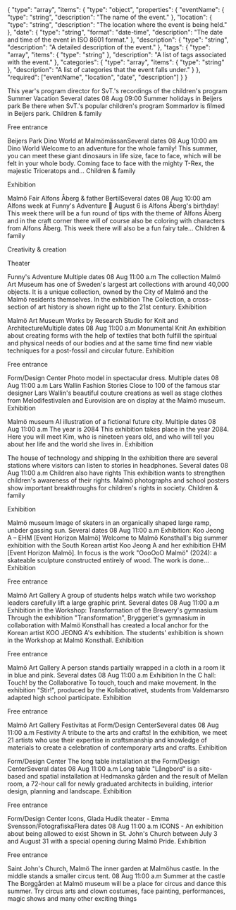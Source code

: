 <schema>
{
  "type": "array",
  "items": {
    "type": "object",
    "properties": {
      "eventName": {
        "type": "string",
        "description": "The name of the event."
      },
      "location": {
        "type": "string",
        "description": "The location where the event is being held."
      },
      "date": {
        "type": "string",
        "format": "date-time",
        "description": "The date and time of the event in ISO 8601 format."
      },
      "description": {
        "type": "string",
        "description": "A detailed description of the event."
      },
      "tags": {
        "type": "array",
        "items": {
          "type": "string"
        },
        "description": "A list of tags associated with the event."
      },
      "categories": {
        "type": "array",
        "items": {
          "type": "string"
        },
        "description": "A list of categories that the event falls under."
      }
    },
    "required": ["eventName", "location", "date", "description"]
  }
}
</schema>

This year's program director for SvT.'s recordings of the children's program Summer Vacation Several dates
08
Aug
09:00
Summer holidays in Beijers park
Be there when SvT.'s popular children's program Sommarlov is filmed in Beijers park.
Children & family

Free entrance

Beijers Park
Dino World at MalmömässanSeveral dates
08
Aug
10:00 am
Dino World
Welcome to an adventure for the whole family! This summer, you can meet these giant dinosaurs in life size, face to face, which will be felt in your whole body. Coming face to face with the mighty T-Rex, the majestic Triceratops and…
Children & family

Exhibition

Malmö Fair
Alfons Åberg & father BertilSeveral dates
08
Aug
10:00 am
Alfons week at Funny's Adventure 🎈
August 6 is Alfons Åberg's birthday! This week there will be a fun round of tips with the theme of Alfons Åberg and in the craft corner there will of course also be coloring with characters from Alfons Åberg. This week there will also be a fun fairy tale...
Children & family

Creativity & creation

Theater

Funny's Adventure
Multiple dates
08
Aug
11:00 a.m
The collection
Malmö Art Museum has one of Sweden's largest art collections with around 40,000 objects. It is a unique collection, owned by the City of Malmö and the Malmö residents themselves. In the exhibition The Collection, a cross-section of art history is shown right up to the 21st century.
Exhibition

Malmö Art Museum
Works by Research Studio for Knit and ArchitectureMultiple dates
08
Aug
11:00 a.m
Monumental Knit
An exhibition about creating forms with the help of textiles that both fulfill the spiritual and physical needs of our bodies and at the same time find new viable techniques for a post-fossil and circular future.
Exhibition

Free entrance

Form/Design Center
Photo model in spectacular dress. Multiple dates
08
Aug
11:00 a.m
Lars Wallin Fashion Stories
Close to 100 of the famous star designer Lars Wallin's beautiful couture creations as well as stage clothes from Melodifestivalen and Eurovision are on display at the Malmö museum.
Exhibition

Malmö museum
AI illustration of a fictional future city. Multiple dates
08
Aug
11:00 a.m
The year is 2084
This exhibition takes place in the year 2084. Here you will meet Kim, who is nineteen years old, and who will tell you about her life and the world she lives in.
Exhibition

The house of technology and shipping
In the exhibition there are several stations where visitors can listen to stories in headphones. Several dates
08
Aug
11:00 a.m
Children also have rights
This exhibition wants to strengthen children's awareness of their rights. Malmö photographs and school posters show important breakthroughs for children's rights in society.
Children & family

Exhibition

Malmö museum
Image of skaters in an organically shaped large ramp, unbder gassing sun. Several dates
08
Aug
11:00 a.m
Exhibition: Koo Jeong A – EHM [Event Horizon Malmö]
Welcome to Malmö Konsthall's big summer exhibition with the South Korean artist Koo Jeong A and her exhibition EHM [Event Horizon Malmö]. In focus is the work "OooOoO Malmö" (2024): a skateable sculpture constructed entirely of wood. The work is done...
Exhibition

Free entrance

Malmö Art Gallery
A group of students helps watch while two workshop leaders carefully lift a large graphic print. Several dates
08
Aug
11:00 a.m
Exhibition in the Workshop: Transformation of the Brewery's gymnasium
Through the exhibition "Transformation", Bryggeriet's gymnasium in collaboration with Malmö Konsthall has created a local anchor for the Korean artist KOO JEONG A's exhibition. The students' exhibition is shown in the Workshop at Malmö Konsthall.
Exhibition

Free entrance

Malmö Art Gallery
A person stands partially wrapped in a cloth in a room lit in blue and pink. Several dates
08
Aug
11:00 a.m
Exhibition In the C hall: Touch! by the Collaborative
To touch, touch and make movement. In the exhibition "Stir!", produced by the Kollaborativet, students from Valdemarsro adapted high school participate.
Exhibition

Free entrance

Malmö Art Gallery
Festivitas at Form/Design CenterSeveral dates
08
Aug
11:00 a.m
Festivity
A tribute to the arts and crafts! In the exhibition, we meet 21 artists who use their expertise in craftsmanship and knowledge of materials to create a celebration of contemporary arts and crafts.
Exhibition

Form/Design Center
The long table installation at the Form/Design CenterSeveral dates
08
Aug
11:00 a.m
Long table
"Långbord" is a site-based and spatial installation at Hedmanska gården and the result of Mellan room, a 72-hour call for newly graduated architects in building, interior design, planning and landscape.
Exhibition

Free entrance

Form/Design Center
Icons, Glada Hudik theater - Emma Svensson/FotografiskaFlera dates
08
Aug
11:00 a.m
ICONS - An exhibition about being allowed to exist
Shown in St. John's Church between July 3 and August 31 with a special opening during Malmö Pride.
Exhibition

Free entrance

Saint John's Church, Malmö
The inner garden at Malmöhus castle. In the middle stands a smaller circus tent.
08
Aug
11:00 a.m
Summer at the castle
The Borggården at Malmö museum will be a place for circus and dance this summer. Try circus arts and clown costumes, face painting, performances, magic shows and many other exciting things

